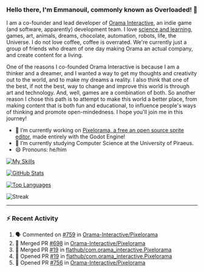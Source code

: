 ### Hello there, I'm Emmanouil, commonly known as Overloaded! 👋
I am a co-founder and lead developer of [Orama Interactive](https://www.orama-interactive.com/), an indie game (and software, apparently) development team. I love [science and learning](https://github.com/OverloadedOrama/KnowledgeBase), games, art, animals, dreams, chocolate, automation, robots, life, the Universe. I do not love coffee, coffee is overrated. We're currently just a group of friends who dream of one day making Orama an actual company, and create content for a living.

One of the reasons I co-founded Orama Interactive is because I am a thinker and a dreamer, and I wanted a way to get my thoughts and creativity out to the world, and to make my dreams a reality. I also think that one of the best, if not the best, way to change and improve this world is through art and technology. And, well, games are a combination of both. So another reason I chose this path is to attempt to make this world a better place, from making content that is both fun and educational, to influence people's ways of thinking and promote open-mindedness. I hope you'll join me in this journey!

- 🔭 I’m currently working on [Pixelorama, a free an open source sprite editor](https://github.com/Orama-Interactive/Pixelorama), made entirely with the Godot Engine!
- 🌱 I’m currently studying Computer Science at the University of Piraeus.
- 😄 Pronouns: he/him

[![My Skills](https://skillicons.dev/icons?i=godot,py,cpp,cs,git,linux,html)](https://skillicons.dev)

[![GitHub Stats](https://github-readme-stats.vercel.app/api/?username=OverloadedOrama&show_icons=true&theme=merko)](https://github.com/anuraghazra/github-readme-stats)

[![Top Languages](https://github-readme-stats.vercel.app/api/top-langs/?username=OverloadedOrama&layout=compact&theme=merko)](https://github.com/anuraghazra/github-readme-stats)

![Streak](https://github-readme-streak-stats.herokuapp.com/?user=OverloadedOrama&theme=vision-friendly-dark)

---

### :zap: Recent Activity

<!--START_SECTION:activity-->
1. 🗣 Commented on [#759](https://github.com/Orama-Interactive/Pixelorama/issues/759) in [Orama-Interactive/Pixelorama](https://github.com/Orama-Interactive/Pixelorama)
2. 🎉 Merged PR [#698](https://github.com/Orama-Interactive/Pixelorama/pull/698) in [Orama-Interactive/Pixelorama](https://github.com/Orama-Interactive/Pixelorama)
3. 🎉 Merged PR [#19](https://github.com/flathub/com.orama_interactive.Pixelorama/pull/19) in [flathub/com.orama_interactive.Pixelorama](https://github.com/flathub/com.orama_interactive.Pixelorama)
4. 💪 Opened PR [#19](https://github.com/flathub/com.orama_interactive.Pixelorama/pull/19) in [flathub/com.orama_interactive.Pixelorama](https://github.com/flathub/com.orama_interactive.Pixelorama)
5. 💪 Opened PR [#756](https://github.com/Orama-Interactive/Pixelorama/pull/756) in [Orama-Interactive/Pixelorama](https://github.com/Orama-Interactive/Pixelorama)
<!--END_SECTION:activity-->

<!--
**OverloadedOrama/OverloadedOrama** is a ✨ _special_ ✨ repository because its `README.md` (this file) appears on your GitHub profile.

Here are some ideas to get you started:

- 👯 I’m looking to collaborate on ...
- 🤔 I’m looking for help with ...
- 💬 Ask me about ...
- 📫 How to reach me: ...
- ⚡ Fun fact: ...
-->
